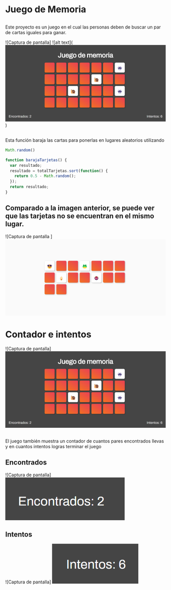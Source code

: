 # Juego de Memoria

##
Este proyecto es un juego en el cual las personas deben de buscar un par de cartas iguales para ganar.

![Captura de pantalla] ![alt text](![alt text](image-2.png))

##
Esta función baraja las cartas para ponerlas en lugares aleatorios utilizando 
``` Javascript
Math.random()
```

``` Javascript
function barajaTarjetas() {
  var resultado;
  resultado = totalTarjetas.sort(function() {
    return 0.5 - Math.random();
  });
  return resultado;
}
```

## Comparado a la imagen anterior, se puede ver que las tarjetas no se encuentran en el mismo lugar.
![Captura de pantalla ] ![alt text](image-1.png)

# Contador e intentos
![Captura de pantalla] ![alt text](image-3.png)
##
El juego también muestra un contador de cuantos pares encontrados llevas y en cuantos intentos logras terminar el juego

## Encontrados
![Captura de pantalla] ![alt text](image-4.png)

## Intentos
![Captura de pantalla] ![alt text](image-5.png)